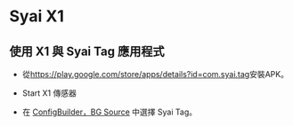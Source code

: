# Syai X1


## 使用 X1 與 Syai Tag 應用程式

-   從<https://play.google.com/store/apps/details?id=com.syai.tag>安裝APK。

-   Start X1 傳感器

- 在 [ConfigBuilder，BG Source](../SettingUpAaps/ConfigBuilder.md#bg-source) 中選擇 Syai Tag。

